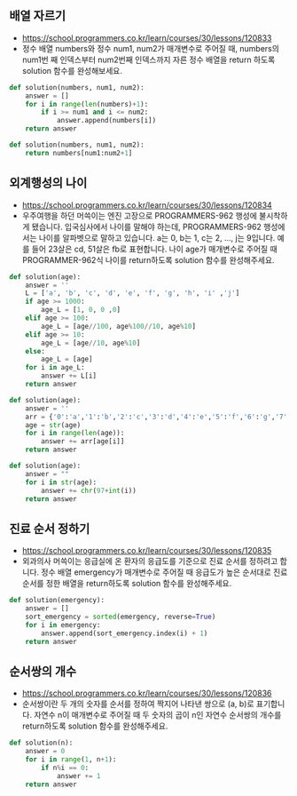 ## 배열 자르기
- https://school.programmers.co.kr/learn/courses/30/lessons/120833
- 정수 배열 numbers와 정수 num1, num2가 매개변수로 주어질 때, numbers의 num1번 째 인덱스부터 num2번째 인덱스까지 자른 정수 배열을 return 하도록 solution 함수를 완성해보세요.
```python
def solution(numbers, num1, num2):
    answer = []
    for i in range(len(numbers)+1):
        if i >= num1 and i <= num2:
            answer.append(numbers[i])
    return answer
```
```python
def solution(numbers, num1, num2):
    return numbers[num1:num2+1]
```

## 외계행성의 나이
- https://school.programmers.co.kr/learn/courses/30/lessons/120834
- 우주여행을 하던 머쓱이는 엔진 고장으로 PROGRAMMERS-962 행성에 불시착하게 됐습니다. 입국심사에서 나이를 말해야 하는데, PROGRAMMERS-962 행성에서는 나이를 알파벳으로 말하고 있습니다. a는 0, b는 1, c는 2, ..., j는 9입니다. 예를 들어 23살은 cd, 51살은 fb로 표현합니다. 나이 age가 매개변수로 주어질 때 PROGRAMMER-962식 나이를 return하도록 solution 함수를 완성해주세요.
```python
def solution(age):
    answer = ''
    L = ['a', 'b', 'c', 'd', 'e', 'f', 'g', 'h', 'i' ,'j']
    if age >= 1000:
        age_L = [1, 0, 0 ,0]
    elif age >= 100:
        age_L = [age//100, age%100//10, age%10]
    elif age >= 10:
        age_L = [age//10, age%10]
    else:
        age_L = [age]
    for i in age_L:
        answer += L[i]
    return answer
```
```python
def solution(age):
    answer = ''
    arr = {'0':'a','1':'b','2':'c','3':'d','4':'e','5':'f','6':'g','7':'h','8':'i','9':'j'}
    age = str(age)
    for i in range(len(age)):
        answer += arr[age[i]]
    return answer
```
```python
def solution(age):
    answer = ""
    for i in str(age):
        answer += chr(97+int(i))
    return answer
```

## 진료 순서 정하기
- https://school.programmers.co.kr/learn/courses/30/lessons/120835
- 외과의사 머쓱이는 응급실에 온 환자의 응급도를 기준으로 진료 순서를 정하려고 합니다. 정수 배열 emergency가 매개변수로 주어질 때 응급도가 높은 순서대로 진료 순서를 정한 배열을 return하도록 solution 함수를 완성해주세요.
```python
def solution(emergency):
    answer = []
    sort_emergency = sorted(emergency, reverse=True)
    for i in emergency:
        answer.append(sort_emergency.index(i) + 1)
    return answer
```

## 순서쌍의 개수
- https://school.programmers.co.kr/learn/courses/30/lessons/120836
- 순서쌍이란 두 개의 숫자를 순서를 정하여 짝지어 나타낸 쌍으로 (a, b)로 표기합니다. 자연수 n이 매개변수로 주어질 때 두 숫자의 곱이 n인 자연수 순서쌍의 개수를 return하도록 solution 함수를 완성해주세요.
```python
def solution(n):
    answer = 0
    for i in range(1, n+1):
        if n%i == 0:
            answer += 1
    return answer
```
